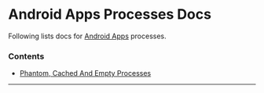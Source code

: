 # Android Apps Processes Docs

Following lists docs for [Android Apps](https://developer.android.com/docs) processes.

### Contents

- [Phantom, Cached And Empty Processes](../../../../../../../en/docs/apps/processes/phantom-cached-and-empty-processes.md)

---

&nbsp;
